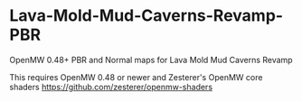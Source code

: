 # Lava-Mold-Mud-Caverns-Revamp-PBR
OpenMW 0.48+  PBR and Normal maps for Lava Mold Mud Caverns Revamp

This requires OpenMW 0.48 or newer and Zesterer's OpenMW core shaders https://github.com/zesterer/openmw-shaders
